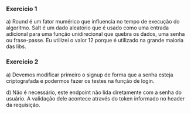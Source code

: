### Exercicio 1

a)
Round é um fator mumérico que influencia no tempo de execução do algoritmo. Salt é um dado aleatório que é usado como uma entrada adicional para uma função unidirecional que quebra os dados, uma senha ou frase-passe. Eu utilizei o valor 12 porque é utilizado na grande maioria das libs.

### Exercicio 2

a)
Devemos modificar primeiro o signup de forma que a senha esteja criptografada e podermos fazer os testes na função de login.

d)
Não é necessário, este endpoint não lida diretamente com a senha do usuário. A validação dele acontece através do token informado no header da requisição.